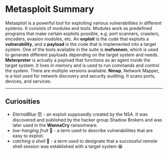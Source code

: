 # Metasploit Summary

Metasploit is a powerful tool for exploiting various vulnerabilities in different systems. It consists of modules and tools. Modules work as predefined programs that make certain exploits possible, e.g. port scanners, crawlers, encoders, evasion modules, etc. An **exploit** is the code that exploits a **vulnerability**, and a **payload** is the code that is implemented into a target system.
One of the tools available in the suite is **msfvenom**, which is used to generate different payloads depending on the target system and needs.
**Meterpreter** is actually a payload that functions as an agent inside the target system. It lives in memory and is used to run commands and control the system. There are multiple versions available.
**Nmap**, Network Mapper, is a tool used for network discovery and security auditing. It scans ports, devices, and services.

---

## Curiosities  
- _EternalBlue_ 🈳 - an exploit supposedly created by the NSA. It was discovered and published by the hacker group Shadow Brokers and was later used in the **WannaCry** ransomware.
- _low-hanging fruit_ 🍇 - a term used to describe vulnerabilities that are easy to exploit.
- _catching a shell_ 🐢 - a term used to designate that a successful remote shell session was established with a target system 😁